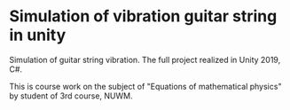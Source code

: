 # Simulation of vibration guitar string in unity
 Simulation of guitar string vibration. The full project realized in Unity 2019, C#.
 
 This is course work on the subject of "Equations of mathematical physics" by student of 3rd course, NUWM.
